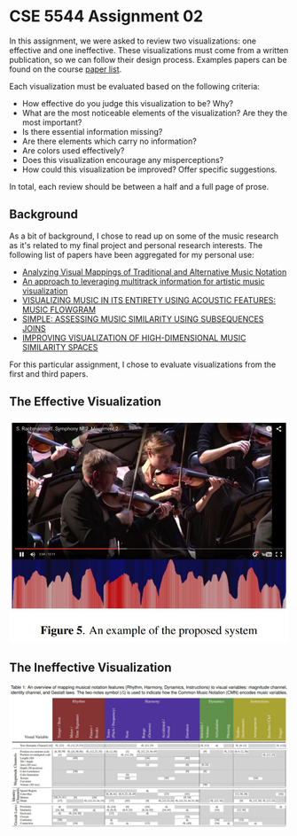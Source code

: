 # CSE 5544 Assignment 02

In this assignment, we were asked to review two visualizations: one effective
and one ineffective. These visualizations must come from a written publication,
so we can follow their design process. Examples papers can be found on the
course [paper list][1].

Each visualization must be evaluated based on the following criteria:

- How effective do you judge this visualization to be? Why?
- What are the most noticeable elements of the visualization? Are they the most important?
- Is there essential information missing?
- Are there elements which carry no information?
- Are colors used effectively?
- Does this visualization encourage any misperceptions?
- How could this visualization be improved? Offer specific suggestions.

In total, each review should be between a half and a full page of prose.

## Background

As a bit of background, I chose to read up on some of the music research as
it's related to my final project and personal research interests. The following
list of papers have been aggregated for my personal use:

- [Analyzing Visual Mappings of Traditional and Alternative Music Notation][2]
- [An approach to leveraging multitrack information for artistic music visualization][3]
- [VISUALIZING MUSIC IN ITS ENTIRETY USING ACOUSTIC FEATURES: MUSIC FLOWGRAM][4]
- [SIMPLE: ASSESSING MUSIC SIMILARITY USING SUBSEQUENCES JOINS][5]
- [IMPROVING VISUALIZATION OF HIGH-DIMENSIONAL MUSIC SIMILARITY SPACES][6]

For this particular assignment, I chose to evaluate visualizations from the first
and third papers.

## The Effective Visualization

![Music Flowgram][7]

## The Ineffective Visualization

![Overview Mapping][8]

[1]: https://sites.google.com/site/datavisualizationspring2019/paperreadings/critique
[2]: https://arxiv.org/pdf/1810.10814.pdf
[3]: https://qmro.qmul.ac.uk/xmlui/handle/123456789/15516
[4]: http://tenor-conference.org/proceedings/2016/04_Jeong_tenor2016.pdf
[5]: https://wp.nyu.edu/ismir2016/wp-content/uploads/sites/2294/2016/07/099_Paper.pdf
[6]: https://pdfs.semanticscholar.org/6861/648ea009eec227b2d53c0da03ad8e3e9c183.pdf
[7]: music-flowgram.JPG
[8]: overview-mapping.JPG

